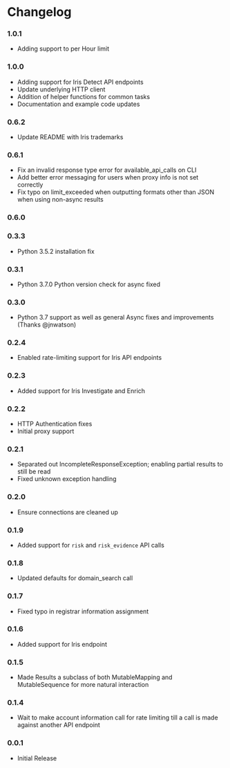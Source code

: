# Changelog

### 1.0.1

- Adding support to per Hour limit

### 1.0.0

- Adding support for Iris Detect API endpoints
- Update underlying HTTP client
- Addition of helper functions for common tasks
- Documentation and example code updates

### 0.6.2

- Update README with Iris trademarks

### 0.6.1

- Fix an invalid response type error for available_api_calls on CLI
- Add better error messaging for users when proxy info is not set correctly
- Fix typo on limit_exceeded when outputting formats other than JSON when using non-async results

### 0.6.0

### 0.3.3

- Python 3.5.2 installation fix

### 0.3.1

- Python 3.7.0 Python version check for async fixed

### 0.3.0

- Python 3.7 support as well as general Async fixes and improvements (Thanks @jnwatson)

### 0.2.4

- Enabled rate-limiting support for Iris API endpoints

### 0.2.3

- Added support for Iris Investigate and Enrich

### 0.2.2

- HTTP Authentication fixes
- Initial proxy support

### 0.2.1

- Separated out IncompleteResponseException; enabling partial results to still be read
- Fixed unknown exception handling

### 0.2.0

- Ensure connections are cleaned up

### 0.1.9

- Added support for `risk` and `risk_evidence` API calls

### 0.1.8

- Updated defaults for domain_search call

### 0.1.7

- Fixed typo in registrar information assignment

### 0.1.6

- Added support for Iris endpoint

### 0.1.5

- Made Results a subclass of both MutableMapping and MutableSequence for more natural interaction

### 0.1.4

- Wait to make account information call for rate limiting till a call is made against another API endpoint

### 0.0.1

- Initial Release
